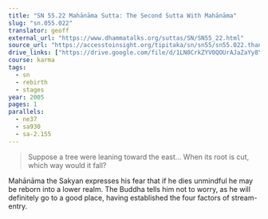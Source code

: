 ```yaml
---
title: "SN 55.22 Mahānāma Sutta: The Second Sutta With Mahānāma"
slug: "sn.055.022"
translator: geoff
external_url: "https://www.dhammatalks.org/suttas/SN/SN55_22.html"
source_url: "https://accesstoinsight.org/tipitaka/sn/sn55/sn55.022.than.html"
drive_links: ["https://drive.google.com/file/d/1LN0CrkZYV0QOUrAJaZaYy8YdbnP-0p4I/view?usp=drivesdk"]
course: karma
tags:
  - sn
  - rebirth
  - stages
year: 2005
pages: 1
parallels:
  - ne37
  - sa930
  - sa-2.155
---
```


> Suppose a tree were leaning toward the east... When its root is cut, which way would it fall?

Mahānāma the Sakyan expresses his fear that if he dies unmindful he may be reborn into a lower realm. The Buddha tells him not to worry, as he will definitely go to a good place, having established the four factors of stream-entry.

